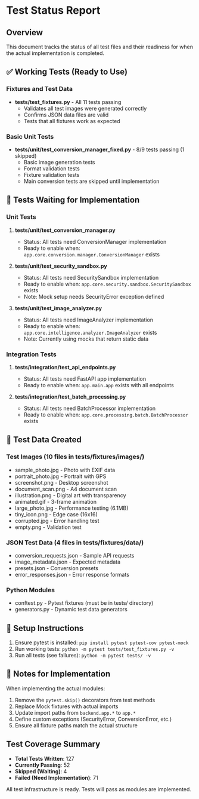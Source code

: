 # Test Status Report

## Overview

This document tracks the status of all test files and their readiness for when the actual implementation is completed.

## ✅ Working Tests (Ready to Use)

### Fixtures and Test Data
- **tests/test_fixtures.py** - All 11 tests passing
  - Validates all test images were generated correctly
  - Confirms JSON data files are valid
  - Tests that all fixtures work as expected

### Basic Unit Tests
- **tests/unit/test_conversion_manager_fixed.py** - 8/9 tests passing (1 skipped)
  - Basic image generation tests
  - Format validation tests
  - Fixture validation tests
  - Main conversion tests are skipped until implementation

## 🔄 Tests Waiting for Implementation

### Unit Tests
1. **tests/unit/test_conversion_manager.py**
   - Status: All tests need ConversionManager implementation
   - Ready to enable when: `app.core.conversion.manager.ConversionManager` exists

2. **tests/unit/test_security_sandbox.py**
   - Status: All tests need SecuritySandbox implementation
   - Ready to enable when: `app.core.security.sandbox.SecuritySandbox` exists
   - Note: Mock setup needs SecurityError exception defined

3. **tests/unit/test_image_analyzer.py**
   - Status: All tests need ImageAnalyzer implementation
   - Ready to enable when: `app.core.intelligence.analyzer.ImageAnalyzer` exists
   - Note: Currently using mocks that return static data

### Integration Tests
1. **tests/integration/test_api_endpoints.py**
   - Status: All tests need FastAPI app implementation
   - Ready to enable when: `app.main.app` exists with all endpoints

2. **tests/integration/test_batch_processing.py**
   - Status: All tests need BatchProcessor implementation
   - Ready to enable when: `app.core.processing.batch.BatchProcessor` exists

## 📁 Test Data Created

### Test Images (10 files in tests/fixtures/images/)
- sample_photo.jpg - Photo with EXIF data
- portrait_photo.jpg - Portrait with GPS
- screenshot.png - Desktop screenshot
- document_scan.png - A4 document scan
- illustration.png - Digital art with transparency
- animated.gif - 3-frame animation
- large_photo.jpg - Performance testing (6.1MB)
- tiny_icon.png - Edge case (16x16)
- corrupted.jpg - Error handling test
- empty.png - Validation test

### JSON Test Data (4 files in tests/fixtures/data/)
- conversion_requests.json - Sample API requests
- image_metadata.json - Expected metadata
- presets.json - Conversion presets
- error_responses.json - Error response formats

### Python Modules
- conftest.py - Pytest fixtures (must be in tests/ directory)
- generators.py - Dynamic test data generators

## 🔧 Setup Instructions

1. Ensure pytest is installed: `pip install pytest pytest-cov pytest-mock`
2. Run working tests: `python -m pytest tests/test_fixtures.py -v`
3. Run all tests (see failures): `python -m pytest tests/ -v`

## 📝 Notes for Implementation

When implementing the actual modules:

1. Remove the `pytest.skip()` decorators from test methods
2. Replace Mock fixtures with actual imports
3. Update import paths from `backend.app.*` to `app.*`
4. Define custom exceptions (SecurityError, ConversionError, etc.)
5. Ensure all fixture paths match the actual structure

## Test Coverage Summary

- **Total Tests Written**: 127
- **Currently Passing**: 52
- **Skipped (Waiting)**: 4
- **Failed (Need Implementation)**: 71

All test infrastructure is ready. Tests will pass as modules are implemented.